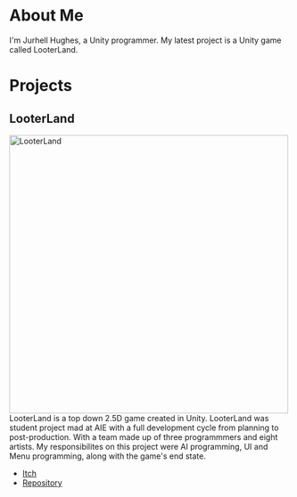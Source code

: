 # About Me
I'm Jurhell Hughes, a Unity programmer. My latest project is a Unity game called LooterLand.

# Projects
## LooterLand
<img src="C:/Users/s228025/Downloadslooterland.png" alt="LooterLand" width="500"/>
LooterLand is a top down 2.5D game created in Unity. LooterLand was student project mad at AIE with a full development cycle from planning to post-production. With a team made up of three programmmers and eight artists. My responsibilites on this project were AI programming, UI and Menu programming, along with the game's end state.

- [Itch](https://looter-land.itch.io/looter-land)
- [Repository](https://github.com/drew-aie/2024-MinorProduction-LooterLand/tree/dev)

<!--
**Jurhell/Jurhell** is a ✨ _special_ ✨ repository because its `README.md` (this file) appears on your GitHub profile.

Here are some ideas to get you started:

- 🔭 I’m currently working on ...
- 🌱 I’m currently learning ...
- 👯 I’m looking to collaborate on ...
- 🤔 I’m looking for help with ...
- 💬 Ask me about ...
- 📫 How to reach me: ...
- 😄 Pronouns: ...
- ⚡ Fun fact: ...
-->
